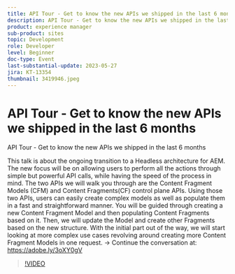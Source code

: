 ```yaml
---
title: API Tour - Get to know the new APIs we shipped in the last 6 months
description: API Tour - Get to know the new APIs we shipped in the last 6 monthsThis talk is about the ongoing transition to a Headless architecture for AEM. The new focus will be on allowing users to perform all the actions through simple but powerful API calls, while having the speed of the process in mind. The two APIs we will walk you through are the Content Fragment Models (CFM) and Content Fragments(CF) control plane APIs. Using those two APIs, users can easily create complex models as well as populate them in a fast and straightforward manner. You will be guided through creating a new Content Fragment Model and then populating Content Fragments based on it. Then, we will update the Model and create other Fragments based on the new structure. With the initial part out of the way, we will start looking at more complex use cases revolving around creating more Content Fragment Models in one request.
product: experience manager
sub-product: sites
topic: Development
role: Developer
level: Beginner
doc-type: Event
last-substantial-update: 2023-05-27
jira: KT-13354
thumbnail: 3419946.jpeg
---
```


# API Tour - Get to know the new APIs we shipped in the last 6 months

API Tour - Get to know the new APIs we shipped in the last 6 months

This talk is about the ongoing transition to a Headless architecture for AEM. The new focus will be on allowing users to perform all the actions through simple but powerful API calls, while having the speed of the process in mind. The two APIs we will walk you through are the Content Fragment Models (CFM) and Content Fragments(CF) control plane APIs. Using those two APIs, users can easily create complex models as well as populate them in a fast and straightforward manner. You will be guided through creating a new Content Fragment Model and then populating Content Fragments based on it. Then, we will update the Model and create other Fragments based on the new structure. With the initial part out of the way, we will start looking at more complex use cases revolving around creating more Content Fragment Models in one request. → Continue the conversation at: https://adobe.ly/3oXY0gV

>[!VIDEO](https://video.tv.adobe.com/v/3419946/?learn=on)
